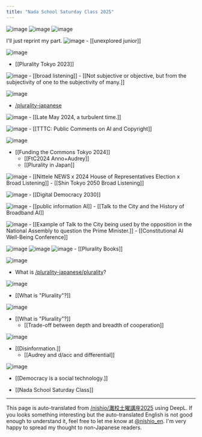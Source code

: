 ```yaml
---
title: "Nada School Saturday Class 2025"
---
```


![image](https://gyazo.com/43c952a7f0f8fafb60a2a9b4e671a7ae/thumb/1000)
![image](https://gyazo.com/868751894d73ff4b3e32710b7521c7ce/thumb/1000)
![image](https://gyazo.com/2a3c6605e8ecdc90b564dcf8daaea242/thumb/1000)



I'll just reprint my part.
![image](https://gyazo.com/5ca2f96d27bcc44530548a7baf8a55c7/thumb/1000)
    - [[unexplored junior]]

![image](https://gyazo.com/ca71021c4f240dac8e3b1ba22660c203/thumb/1000)
- [[Plurality Tokyo 2023]]

![image](https://gyazo.com/61688742f2bbdb577df4d3320577357e/thumb/1000)
    - [[broad listening]]
    - [[Not subjective or objective, but from the subjectivity of one to the subjectivity of many.]]

![image](https://gyazo.com/5b0306c62c00c02873809829186e4ee1/thumb/1000)
- [/plurality-japanese](https://scrapbox.io/plurality-japanese)

![image](https://gyazo.com/558069a4c9bb07e054274955c61479c5/thumb/1000)
    - [[Late May 2024, a turbulent time.]]

![image](https://gyazo.com/7f49dd2fce2f19a7460fed35aecdd434/thumb/1000)
    - [[TTTC: Public Comments on AI and Copyright]]

![image](https://gyazo.com/157295ad87669435b6eee0e7ef268499/thumb/1000)
- [[Funding the Commons Tokyo 2024]]
    - [[FtC2024 Anno+Audrey]]
    - [[Plurality in Japan]]

![image](https://gyazo.com/3ceb5c9d20f1ef364bdd07c797b6eb0e/thumb/1000)
    - [[Nittele NEWS x 2024 House of Representatives Election x Broad Listening]]
    - [[Shin Tokyo 2050 Broad Listening]]

![image](https://gyazo.com/02df5c5ebaab8415a215c8900b2aa276/thumb/1000)
    - [[Digital Democracy 2030]]

![image](https://gyazo.com/e472a026b531726dfc6d7be4ffb238a7/thumb/1000)
    - [[public information AI]]
        - [[Talk to the City and the History of Broadband AI]]

![image](https://gyazo.com/e696d2da41bca9d63dadccf31e508bda/thumb/1000)
    - [[Example of Talk to the City being used by the opposition in the National Assembly to question the Prime Minister.]]
    - [[Constitutional AI Well-Being Conference]]

![image](https://gyazo.com/2138949daacfd7b08383daecce2b1656/thumb/1000)
![image](https://gyazo.com/802b6ebe62f16fa089bc6f92002eec9a/thumb/1000)
![image](https://gyazo.com/a6980af8ca3a75b9fec33e67b16a4f4e/thumb/1000)
    - [[Plurality Books]]

![image](https://gyazo.com/c2feb3a23fccf9c6b81a909de30c3008/thumb/1000)
- What is [/plurality-japanese/plurality](https://scrapbox.io/plurality-japanese/plurality)?

![image](https://gyazo.com/9a6ad6afaa929a7e4cd2329f4e60f9aa/thumb/1000)
- [[What is "Plurality"?]]

![image](https://gyazo.com/ccc9759dad53e71a9a69caf81f3863bf/thumb/1000)
- [[What is "Plurality"?]]
    - [[Trade-off between depth and breadth of cooperation]]

![image](https://gyazo.com/2a213a0a7e0c1c8615b2ff3a0cf36f9c/thumb/1000)
- [[Disinformation.]]
    - [[Audrey and d/acc and differential]]

![image](https://gyazo.com/e29e794bd7b4b81bdcfe8b86c8d36fc6/thumb/1000)
- [[Democracy is a social technology.]]

- [[Nada School Saturday Class]]

---
This page is auto-translated from [/nishio/灘校土曜講座2025](https://scrapbox.io/nishio/灘校土曜講座2025) using DeepL. If you looks something interesting but the auto-translated English is not good enough to understand it, feel free to let me know at [@nishio_en](https://twitter.com/nishio_en). I'm very happy to spread my thought to non-Japanese readers.